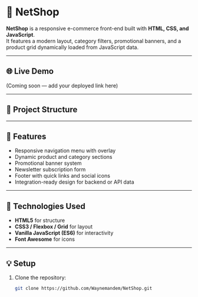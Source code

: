 # 🛒 NetShop

**NetShop** is a responsive e-commerce front-end built with **HTML, CSS, and JavaScript**.  
It features a modern layout, category filters, promotional banners, and a product grid dynamically loaded from JavaScript data.

---

## 🌐 Live Demo
(Coming soon — add your deployed link here)

---

## 📁 Project Structure


---

## 🚀 Features

- Responsive navigation menu with overlay  
- Dynamic product and category sections  
- Promotional banner system  
- Newsletter subscription form  
- Footer with quick links and social icons  
- Integration-ready design for backend or API data  

---

## 🧰 Technologies Used

- **HTML5** for structure  
- **CSS3 / Flexbox / Grid** for layout  
- **Vanilla JavaScript (ES6)** for interactivity  
- **Font Awesome** for icons  

---

## 💡 Setup

1. Clone the repository:
   ```bash
   git clone https://github.com/Waynemandem/NetShop.git


